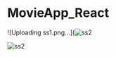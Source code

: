 # MovieApp_React

![Uploading ss1.png…](![ss2](https://user-images.githubusercontent.com/100142188/221418371-7cab0a53-53d9-4424-ae8b-648c0d268491.png)

![ss2](https://user-images.githubusercontent.com/100142188/221418459-57e238b3-1355-4f73-8d8f-d4c20a51847b.png)
